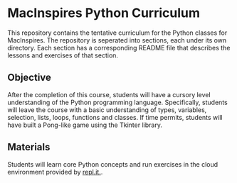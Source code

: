 # MacInspires Python Curriculum
This repository contains the tentative curriculum for the Python classes for
MacInspires. The repository is seperated into sections, each under its own directory.
Each section has a corresponding README file that describes the lessons and exercises
of that section.

## Objective
After the completion of this course, students will have a cursory level understanding of the Python programming language. Specifically, students will leave the course with a basic understanding of types, variables, selection, lists, loops, functions and classes. If time permits, students will have built a Pong-like game using the Tkinter library.

## Materials
Students will learn core Python concepts and run exercises in the cloud environment provided by [repl.it.](https://repl.it/).
